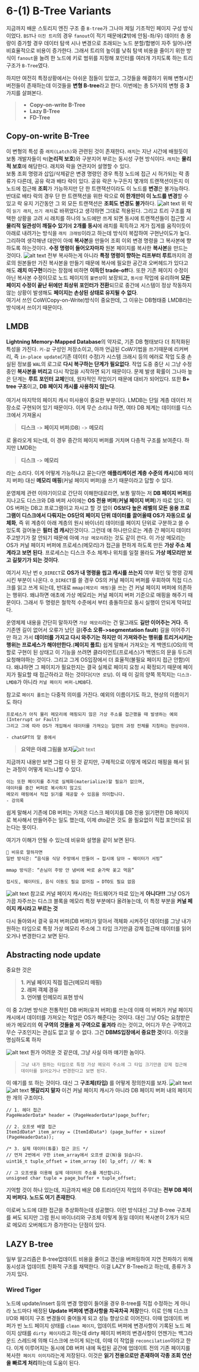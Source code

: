 # 6-(1) B-Tree Variants
지금까지 배운 스토리지 엔진 구조 중 `B-tree`가 그나마 제일 기초적인 페이지 구성 방식이었다. `BST`나 `이진 트리`의 경우 `fanout`이 적기 때문에(**2**밖에 안됨-좌/우) 데이터 총 용량이 증가할 경우 데이터 탐색 시나 변경으로 초래되는 노드 분할/합병이 자주 일어나면 비효율적으로 비용이 증가한다. 그래서 트리의 높이를 낮춰 탐색 비용을 줄이기 위한 방식이 `fanout`을 늘려 한 노드에 키로 범위를 지정해 포인터를 여러개 가지도록 하는 트리 구조가 `B-Tree`였다.

하지만 여전히 특정상황에서는 아쉬운 점들이 있었고, 그것들을 해결하기 위해 변형시킨 버전들이 존재하는데 이것들을 **변형 B-tree**라고 한다. 이번에는 총 5가지의 변형 중 **3**가지를 살펴본다.
> - **Copy-on-write B-Tree**</br>
> - **Lazy B-Tree**</br>
> - **FD-Tree**

## Copy-on-write B-Tree
이 변형의 특성 중 `래치(Latch)`와 관련된 것이 존재한다. `래치`는 지난 시간에 배웠듯이 보통 개발자들이 `락`(**논리적 보호**)와 구분지어 부르는 동시성 구현 방식이다. `래치`는 **물리적 보호**에 해당한다. 래치와 락을 연관지어 설명할 수 있다.</br>
보통 조회 명령과 삽입/삭제같은 변경 명령인 경우 특정 노드에 접근 시 허가되는 락 종류가 다른데,
공유 락과 배타 락이 있다. 공유 락은 누구든지 몇개의 트랜잭션이든지 이 노드에 접근해 **조회**가 가능하지만 단 한 트랜잭션이라도 이 노드를 **변경**은 불가능하다. 반대로 배타 락의 경우 단 한 트랜잭션을 위한 락으로 **이 한개만이 이 노드를 변경**할 수 있고 락 유지 기간동안 그 외 모든 트랜잭션은 **조회도 변경도 불가**하다.
![alt text](image.png)
위 락이 `읽기 래치`, `쓰기 래치`로 바뀌었다고 생각하면 그대로 적용된다. 그리고 트리 구조를 채택한 상황을 고려 시 래치를 하나의 노드에만 쓰게 되면 동시에 트랜잭션들이 접근할 시 **물리적 일관성이 깨질수 있기**에 **2개를 동시**에 래치를 획득하고 게가 집게를 움직이듯이 아래로 내려가는 방식을 `래치 크래빙`이라고 하는데 방식이 복잡하여 구현난이도가 높다.</br>
그리하여 생각해낸 대안이 아예 **복사본**을 만들어 조회 이외 변경 명령을 그 복사본에 향하도록 하는것이다. **수정 명령이 들어오자마자** 원본 페이지를 복사한 **복사본**을 만드는 것이다.
![alt text](image-1.png)
전부 복사하는게 아니라 **특정 명령이 향하는 리프부터 루트**까지의 경로의 원본들만 가진 복사본을 만들기 때문에 복사에 필요한 공간과 오버헤드가 있다고 해도 **래치 미구현**이라는 장점에 비하면 **이득인 trade-off**다. 또한 기존 페이지 수정이 아닌 복사본 수정이므로 노드 페이지의 `불변성`이 보장되고, `동시성` 작업에 유리하며 **모든 페이지 수정이 끝난 뒤에만 최상위 포인터가 전환**되므로 중간에 시스템이 정상 작동하지 않는 상황이 발생해도 **페이지는 손상된 상태로 유지될 수 없다**.
</br>
여기서 쓰인 CoW(Copy-on-Write)방식이 중요한데, 그 이유는 DB형태중 LMDB라는 방식에서 쓰이기 때문이다.

## LMDB
**Lightning Memory-Mapped Database**의 약자로, 기존 DB 형태보다 더 최적화된 특성을 가진다. `키-값` 구성인 저장소이고, 아까 언급된 CoW기법을 쓰기때문에 리커버리, 즉 `in-place update`(기존 데이터 수정)가 시스템 크래시 등의 에러로 작업 도중 손실된 정보를 `WAL`의 로그로 **다시 복구하는 단계가 필요없다**. 작업 도중 중단 시 그냥 수정중인 **복사본을 버리고** 다시 작업을 시작하면 되기 때문이다. 문제 발생 확률이 그나마 높은 단계는 **루트 포인터 교체**인데, 원자적인 작업이기 때문에 대비가 되어있다. 또한 **B+ tree 구조**이고, **DB 페이지 캐시를 사용하지 않는다**.
</br></br>여기서 마지막의 페이지 캐시 미사용이 중요한 부분이다. LMDB는 단일 계층 데이터 저장소로 구현되어 있기 때문이다. 이게 무슨 소리냐 하면, 여타 DB 체계는 데이터를 디스크에서 가져올시 
>**디스크** -> **페이지 버퍼**(**DB**) -> **메모리**

로 올라오게 되는데, 이 경우 중간의 페이지 버퍼를 거치며 다층적 구조를 보여준다. 하지만 LMDB는
>**디스크** -> **메모리**

라는 소리다. 이게 어떻게 가능하냐고 묻는다면 **애플리케이션 계층 수준의 캐시**(DB 페이지 버퍼) 대신 **메모리 매핑**(커널 페이지 버퍼)을 쓰기 때문이라고 답할 수 있다.

운영체제 관련 이야기이므로 간단히 이해한대로라면, 보통 말하는 저 **DB 페이지 버퍼**를 지나고도 디스크와 DB 버퍼 사이에는 **OS 전용 버퍼**(**커널 페이지 버퍼**)가 따로 있다. 이 OS 버퍼는 DB고 프로그램이고 자시고 할 것 없이 **OS보다 높은 레벨의 모든 응용 프로그램이 디스크에서 다뤄지는 OS단의 페이지 단위 데이터를 끌어올때 OS가 자동으로 실체화**, 즉 위 계층이 아래 계층의 원시 바이너리 데이터를 페이지 단위로 구분하고 쓸 수 있도록 걸어놓은 **필터 겸 캐시**인것이다. 그런데 얘 하나만으로는 계층 간 페이지 데이터 주고받기가 잘 안되기 때문에 아예 `가상 메모리`라는 것도 같이 쓴다. 이 가상 메모리는 OS가 커널 페이지 버퍼에 프로세스(메모리)가 접근을 편하게 하도록 만든 **가상 주소 체계라고 보면 된다**. 프로세스는 디스크 주소 체계나 위치를 일절 몰라도 **가상 메모리만 보고 길찾기가 되는 것이다**.

여기서 지난 번 `O_DIRECT`로 **OS가 내 명령을 씹고 캐시를 쓰는지** 여부 확인 및 명령 강제시킨 부분이 나온다. `O_DIRECT`를 쓸 경우 OS의 커널 페이지 버퍼를 우회하여 직접 디스크를 읽고 쓰게 되는데, 반대로 `mmap(메모리 매핑)`을 쓰는 건 커널 페이지 버퍼에 의존하는 행위다. 왜냐하면 애초에 가상 메모리는 커널 페이지 버퍼 기준으로 매핑을 해주기 때문이다. 그래서 두 명령은 철학적 수준에서 부터 충돌하므로 동시 실행이 안되게 막혀있다.

운영체제 내용을 간단히 말하자면 `가상 메모리`라는 건 말그래도 **길만 이어주는 거다**. 즉 기존엔 길이 없어서 오류가 났던 걸(**주소 오류->segmentation fault**) 길을 이어주기만 하고 가서 **데이터를 가지고 다시 와주기는 하지만 이 가져와주는 행위를 트리거시키는 행위는 프로세스가 해야만한다.**(**페이지 폴트**) 쉽게 말해서 가져오는 게 백엔드(OS)의 역할로 구현이 된 상태고 이 기능을 쓰려면 클라이언트(프로세스)가 백엔드의 문을 두드려 요청해야하는 것이다. 그리고 그게 OS입장에서 더 효율적(불필요 페이지 접근 안함)이다. 왜냐하면 그 페이지가 필요한지는 결국 실제로 페이지 요청 시 확정되기 때문에 페이지가 필요할 때 접근하라고 하는 것이다(`지연 로딩`). 이 때 이 길의 양쪽 목적지는 `디스크-LMDB`가 아니라 `커널 페이지 버퍼-LMDB`다.

참고로 `페이지 폴트`는 다중적 의미를 가진다. 예외의 이름이기도 하고, 현상의 이름이기도 하다
```
프로세스가 아직 물리 메모리에 매핑되지 않은 가상 주소를 접근했을 때 발생하는 예외(Interrupt or Fault)
그리고 그에 따라 OS가 개입해서 데이터를 가져오는 일련의 과정 전체를 지칭하는 현상이야.

- chatGPT의 말 중에서
```
>**요약은 아래 그림을 보자**![alt text](image-2.png)

지금까지 내용만 보면 그럼 다 된 것 같지만, 구체적으로 이렇게 메모리 매핑을 해서 읽는 과정이 어떻게 되느냐할 수 있다.
```
이는 또한 페이지를 추가로 실체화(materialize)할 필요가 없으며, 
데이터를 중간 버퍼로 복사하지 않고도
메모리 매핑에서 직접 읽기를 제공할 수 있음을 의미합니다.
- 강의록
```
쉽게 말해서 기존에 DB 버퍼는 가져온 디스크 페이지를 DB 전용 읽기편한 DB 페이지로 복사해서 만들어주는 일도 했는데, 이제 dto같은 것도 쓸 필요없이 직접 포인터로 읽는다는 뜻이다.

여기가 이해가 안될 수 있는데 비유와 설명을 같이 보면 된다.
```
🔁 비유로 말하자면
일반 방식은: “음식을 식당 주방에서 만들어 → 접시에 담아 → 웨이터가 서빙”

mmap 방식은: “손님이 주방 안 냄비에 바로 숟가락 꽂고 먹음”

접시도, 웨이터도, 음식 이동도 필요 없어짐 → DTO도 필요 없음
```
![alt text](image-3.png)
참고로 커널 페이지 캐시라는 하드웨어가 따로 있는게 **아니다!!!** 그냥 OS가 가끔 자주쓰는 디스크 블록을 메모리 특정 부분에다 올려놓는데, 이 특정 부분을 **커널 페이지 캐시라고 부르는 것**

다시 돌아와서 결국 유저 버퍼(DB 버퍼)가 알아서 객체화 시켜주던 데이터를 그냥 내가 원하는 타입으로 특정 가상 메모리 주소에 그 타입 크기만큼 강제 접근해 데이터를 읽어오거나 변경한다고 보면 된다.

## Abstracting node update
중요한 것은
> **1. 커널 페이지 직접 접근(메모리 매핑)**</br>**2. 래퍼 객체 경유**</br>**3. 언어별 인메모리 표현 방식**

이 중 2/3번 방식은 전통적인 DB 버퍼(유저 버퍼)를 쓰는데 이때 이 버퍼가 커널 페이지 캐시에서 데이터를 가져오는 작업은 OS가 해준다는 것이다. 대신 그냥 OS는 요청받은 바가 메모리의 **이 구역의 것들을 저 구역으로 옮겨라** 라는 것이고, 어디가 무슨 구역이고 무슨 구조인지는 관심도 없고 알 수 없다. 그건 **DBMS입장에서 중요한 것**이다. 이것을 명심하도록 하자

![alt text](image-4.png)
뭔가 어려운 것 같은데, 그냥 사실 아까 얘기한 놈이다.
>`그냥 내가 원하는 타입으로 특정 가상 메모리 주소에 그 타입 크기만큼 강제 접근해 데이터를 읽어오거나 변경한다고 보면 된다.`

이 얘기를 또 하는 것이다. 대신 그 **구조체(타입)** 를 어떻게 정의한지를 보자.
![alt text](image-5.png)
![alt text](image-6.png)
**헷갈리지 말자** 이건 커널 페이지 캐시가 아니라 DB 페이지 버퍼 내의 페이지 한 개의 구조이다.

```
// 1. 헤더 접근
PageHeaderData* header = (PageHeaderData*)page_buffer;

// 2. 오프셋 배열 접근
ItemIdData* item_array = (ItemIdData*) (page_buffer + sizeof (PageHeaderData));

/* 3. 실제 데이터(튜플) 접근 코드 */
// 먼저 2번에서 구한 item_array에서 오프셋 값(N)을 읽습니다.
uint16_t tuple_offset = item_array [0] lp_off; // 예: N

// 그 오프셋을 이용해 실제 데이터의 주소를 계산합니다.
unsigned char tuple = page_buffer + tuple_offset;
```

기억할 것이 하나 있는데, 지금까지 배운 DB 트리라던지 작업의 주무대는 **전부 DB 페이지 버퍼다. 노드도 여기 존재한다**.

이로써 노드에 대한 접근을 추상화하는데 성공했다.
이런 방식대신 그냥 B-tree 구조체를 써도 되지만 그럼 원시 바이너리와 구조체 이렇게 동일 데이터 복사본이 2개가 되므로 메모리 오버헤드가 증가한다는 단점이 있다.

## LAZY B-tree
일부 알고리즘은 B-tree업데이트 비용을 줄이고 갱신을 버퍼링하여 지연 전파하기 위해 동시성과 업데이트 친화적 구조를 채택한다. 이걸 LAZY B-Tree라고 하는데, 종류가 3가지 있다.
### Wired Tiger
노드에 update/insert 등의 변경 명령이 들어올 경우 B-tree를 직접 수정하는 게 아니라 노드마다 배정된 **Update 버퍼에 변경사항을 차곡차곡 저장**한다. 이로 인해 디스크 I/O와 페이지 구조 변경들이 줄어들게 되고 성능 향상으로 이어진다. 이때 업데이트 버퍼가 빈 노드 페이지 상태를 `clean 페이지`, 업데이트 버퍼에 변경사항이 기록된 노드 페이지 상태를 `dirty 페이지`라고 하는데 dirty 페이지 버퍼의 변경사항이 언젠가는 백그라운드 스레드에 의해 디스크에 쓰이게 되는데, 이때 이 작업을 `reconcilation`이라고 한다. 이게 이루어지는 동시에 DB 버퍼 내에 독립된 공간에 업데이트 전의 기존 페이지를 복사한` 페이지 이미지`라는게 저장된다. 이것은 **읽기 전용으로만 존재하여 각종 조회 연산을 빠르게 처리**하는데 도움이 된다.